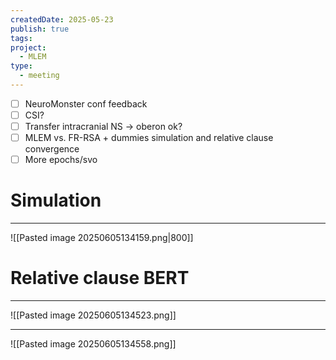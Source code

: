 ```yaml
---
createdDate: 2025-05-23
publish: true
tags: 
project:
  - MLEM
type:
  - meeting
---
```

- [ ] NeuroMonster conf feedback
- [ ] CSI?
- [ ] Transfer intracranial NS -> oberon ok?
- [ ] MLEM vs. FR-RSA + dummies simulation and relative clause convergence
- [ ] More epochs/svo

# Simulation
---
 ![[Pasted image 20250605134159.png|800]]

# Relative clause BERT
---
![[Pasted image 20250605134523.png]]

---
![[Pasted image 20250605134558.png]]